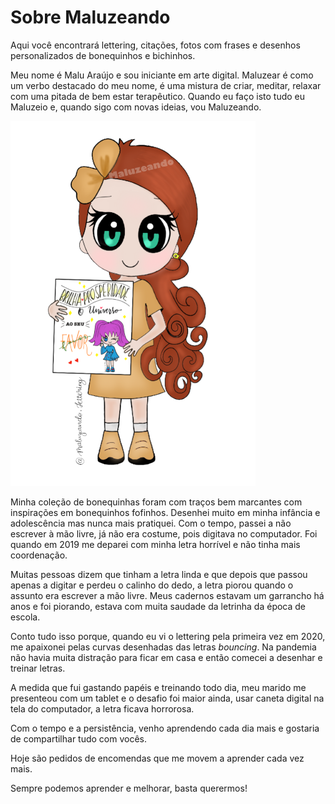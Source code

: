 # Sobre Maluzeando

Aqui você encontrará lettering, citações, fotos com frases e desenhos personalizados de bonequinhos e bichinhos.

Meu nome é Malu Araújo e sou iniciante em arte digital. Maluzear é como um verbo destacado do meu nome, é uma mistura de criar, meditar, relaxar com uma pitada de bem estar terapêutico. Quando eu faço isto tudo eu Maluzeio e, quando sigo com novas ideias, vou Maluzeando.

![About](/images/about.png)

Minha coleção de bonequinhas foram com traços bem marcantes com inspirações em bonequinhos fofinhos. Desenhei muito em minha infância e adolescência mas nunca mais pratiquei. Com o tempo, passei a não escrever à mão livre, já não era costume, pois digitava no computador. Foi quando em 2019 me deparei com minha letra horrível e não tinha mais coordenação. 

Muitas pessoas dizem que tinham a letra linda e que depois que passou apenas a digitar e perdeu o calinho do dedo, a letra piorou quando o assunto era escrever a mão livre. Meus cadernos estavam um garrancho há anos e foi piorando, estava com muita saudade da letrinha da época de escola. 

Conto tudo isso porque, quando eu vi o lettering pela primeira vez em 2020, me apaixonei pelas curvas desenhadas das letras *bouncing*. Na pandemia não havia muita distração para ficar em casa e então comecei a desenhar e treinar letras.

A medida que fui gastando papéis e treinando todo dia, meu marido me presenteou com um tablet e o desafio foi maior ainda, usar caneta digital na tela do computador, a letra ficava horrorosa.
 
Com o tempo e a persistência, venho aprendendo cada dia mais e gostaria de compartilhar tudo com vocês.

Hoje são pedidos de encomendas que me movem a aprender cada vez mais. 

Sempre podemos aprender e melhorar, basta querermos!
